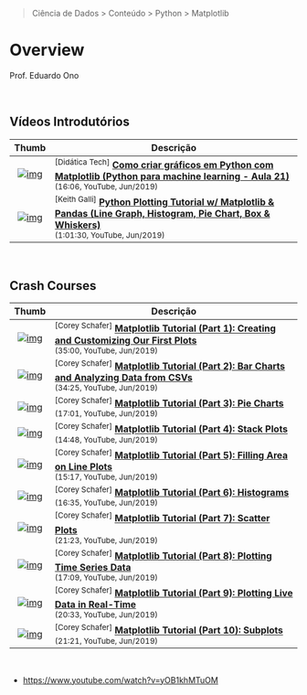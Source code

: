 > Ciência de Dados > Conteúdo > Python > Matplotlib

# Overview

Prof. Eduardo Ono

<br>

## Vídeos Introdutórios

| Thumb | Descrição |
| :-: | --- |
| [![img](https://img.youtube.com/vi/1-R5b3dTvhs/default.jpg)](https://www.youtube.com/watch?v=1-R5b3dTvhs) | <sup>[Didática Tech]</sup> [__Como criar gráficos em Python com Matplotlib (Python para machine learning - Aula 21)__](https://www.youtube.com/watch?v=1-R5b3dTvhs) <br> <sub>(16:06, YouTube, Jun/2019)</sub>
| [![img](https://img.youtube.com/vi/0P7QnIQDBJY/default.jpg)](https://www.youtube.com/watch?v=0P7QnIQDBJY) | <sup>[Keith Galli]</sup> [__Python Plotting Tutorial w/ Matplotlib & Pandas (Line Graph, Histogram, Pie Chart, Box & Whiskers)__](https://www.youtube.com/watch?v=0P7QnIQDBJY)<br><sub>(1:01:30, YouTube, Jun/2019)</sub>

<br>

## Crash Courses

| Thumb | Descrição |
| :-: | --- |
| [![img](https://img.youtube.com/vi/UO98lJQ3QGI/default.jpg)](https://www.youtube.com/watch?v=UO98lJQ3QGI) | <sup>[Corey Schafer]</sup> [__Matplotlib Tutorial (Part 1): Creating and Customizing Our First Plots__](https://www.youtube.com/watch?v=UO98lJQ3QGI)<br><sub>(35:00, YouTube, Jun/2019)</sub>
| [![img](https://img.youtube.com/vi/nKxLfUrkLE8/default.jpg)](https://www.youtube.com/watch?v=nKxLfUrkLE8) | <sup>[Corey Schafer]</sup> [__Matplotlib Tutorial (Part 2): Bar Charts and Analyzing Data from CSVs__](https://www.youtube.com/watch?v=nKxLfUrkLE8)<br><sub>(34:25, YouTube, Jun/2019)</sub>
| [![img](https://img.youtube.com/vi/MPiz50TsyF0/default.jpg)](https://www.youtube.com/watch?v=MPiz50TsyF0) | <sup>[Corey Schafer]</sup> [__Matplotlib Tutorial (Part 3): Pie Charts__](https://www.youtube.com/watch?v=MPiz50TsyF0)<br><sub>(17:01, YouTube, Jun/2019)</sub>
| [![img](https://img.youtube.com/vi/xN-Supd4H38/default.jpg)](https://www.youtube.com/watch?v=xN-Supd4H38) | <sup>[Corey Schafer]</sup> [__Matplotlib Tutorial (Part 4): Stack Plots__](https://www.youtube.com/watch?v=xN-Supd4H38)<br><sub>(14:48, YouTube, Jun/2019)</sub>
| [![img](https://img.youtube.com/vi/x0Uguu7gqgk/default.jpg)](https://www.youtube.com/watch?v=x0Uguu7gqgk) | <sup>[Corey Schafer]</sup> [__Matplotlib Tutorial (Part 5): Filling Area on Line Plots__](https://www.youtube.com/watch?v=x0Uguu7gqgk)<br><sub>(15:17, YouTube, Jun/2019)</sub>
| [![img](https://img.youtube.com/vi/XDv6T4a0RNc/default.jpg)](https://www.youtube.com/watch?v=XDv6T4a0RNc) | <sup>[Corey Schafer]</sup> [__Matplotlib Tutorial (Part 6): Histograms__](https://www.youtube.com/watch?v=XDv6T4a0RNc)<br><sub>(16:35, YouTube, Jun/2019)</sub>
| [![img](https://img.youtube.com/vi/zZZ_RCwp49g/default.jpg)](https://www.youtube.com/watch?v=zZZ_RCwp49g) | <sup>[Corey Schafer]</sup> [__Matplotlib Tutorial (Part 7): Scatter Plots__](https://www.youtube.com/watch?v=zZZ_RCwp49g)<br><sub>(21:23, YouTube, Jun/2019)</sub>
| [![img](https://img.youtube.com/vi/_LWjaAiKaf8/default.jpg)](https://www.youtube.com/watch?v=_LWjaAiKaf8) | <sup>[Corey Schafer]</sup> [__Matplotlib Tutorial (Part 8): Plotting Time Series Data__](https://www.youtube.com/watch?v=_LWjaAiKaf8)<br><sub>(17:09, YouTube, Jun/2019)</sub>
| [![img](https://img.youtube.com/vi/Ercd-Ip5PfQ/default.jpg)](https://www.youtube.com/watch?v=Ercd-Ip5PfQ) | <sup>[Corey Schafer]</sup> [__Matplotlib Tutorial (Part 9): Plotting Live Data in Real-Time__](https://www.youtube.com/watch?v=Ercd-Ip5PfQ)<br><sub>(20:33, YouTube, Jun/2019)</sub>
| [![img](https://img.youtube.com/vi/XFZRVnP-MTU/default.jpg)](https://www.youtube.com/watch?v=XFZRVnP-MTU) | <sup>[Corey Schafer]</sup> [__Matplotlib Tutorial (Part 10): Subplots__](https://www.youtube.com/watch?v=XFZRVnP-MTU)<br><sub>(21:21, YouTube, Jun/2019)</sub>

<br>

* https://www.youtube.com/watch?v=yOB1khMTuOM
